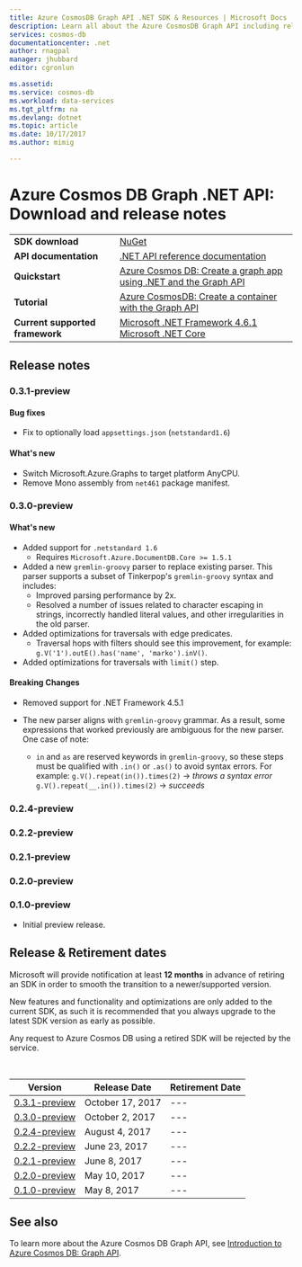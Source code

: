 ```yaml
---
title: Azure CosmosDB Graph API .NET SDK & Resources | Microsoft Docs
description: Learn all about the Azure CosmosDB Graph API including release dates, retirement dates, and changes made between each version.
services: cosmos-db
documentationcenter: .net
author: rnagpal
manager: jhubbard
editor: cgronlun

ms.assetid: 
ms.service: cosmos-db
ms.workload: data-services
ms.tgt_pltfrm: na
ms.devlang: dotnet
ms.topic: article
ms.date: 10/17/2017
ms.author: mimig

---
```

# Azure Cosmos DB Graph .NET API: Download and release notes

|   |   |
|---|---|
|**SDK download**|[NuGet](https://aka.ms/acdbgraphnuget)|
|**API documentation**|[.NET API reference documentation](https://aka.ms/acdbgraphapiref)|
|**Quickstart**|[Azure Cosmos DB: Create a graph app using .NET and the Graph API](create-graph-dotnet.md)|
|**Tutorial**|[Azure CosmosDB: Create a container with the Graph API](tutorial-develop-graph-dotnet.md)|
|**Current supported framework**| [Microsoft .NET Framework 4.6.1](https://www.microsoft.com/en-us/download/details.aspx?id=49981)</br> [Microsoft .NET Core](https://www.microsoft.com/net/download/core) |


## Release notes

### <a name="0.3.1-preview"/>0.3.1-preview

#### Bug fixes
* Fix to optionally load `appsettings.json` (`netstandard1.6`)

#### What's new
* Switch Microsoft.Azure.Graphs to target platform AnyCPU.
* Remove Mono assembly from `net461` package manifest.

### <a name="0.3.0-preview"/>0.3.0-preview

#### What's new
* Added support for `.netstandard 1.6`
  * Requires `Microsoft.Azure.DocumentDB.Core >= 1.5.1`
* Added a new `gremlin-groovy` parser to replace existing parser. This parser supports a subset of Tinkerpop's `gremlin-groovy` syntax and includes:
  * Improved parsing performance by 2x.
  * Resolved a number of issues related to character escaping in strings, incorrectly handled literal values, and other irregularities in the old parser.
* Added optimizations for traversals with edge predicates.
  *  Traversal hops with filters should see this improvement, for example: `g.V('1').outE().has('name', 'marko').inV()`.
* Added optimizations for traversals with `limit()` step.

#### Breaking Changes
* Removed support for .NET Framework 4.5.1

* The new parser aligns with `gremlin-groovy` grammar. As a result, some expressions that worked previously are ambiguous for the new parser. One case of note:
  * `in` and `as` are reserved keywords in `gremlin-groovy`, so these steps must be qualified with `.in()` or `.as()` to avoid syntax errors. For example:
 `g.V().repeat(in()).times(2)` -> _throws a syntax error_  
 `g.V().repeat(__.in()).times(2)` -> _succeeds_

### <a name="0.2.4-preview"/>0.2.4-preview

### <a name="0.2.2-preview"/>0.2.2-preview

### <a name="0.2.1-preview"/>0.2.1-preview

### <a name="0.2.0-preview"/>0.2.0-preview

### <a name="0.1.0-preview"/>0.1.0-preview
* Initial preview release.

## Release & Retirement dates
Microsoft will provide notification at least **12 months** in advance of retiring an SDK in order to smooth the transition to a newer/supported version.

New features and functionality and optimizations are only added to the current SDK, as such it is recommended that you always upgrade to the latest SDK version as early as possible. 

Any request to Azure Cosmos DB using a retired SDK will be rejected by the service.

<br/>

| Version | Release Date | Retirement Date |
| --- | --- | --- |
| [0.3.1-preview](#0.3.1-preview) |October 17, 2017 |--- |
| [0.3.0-preview](#0.3.0-preview) |October 2, 2017 |--- |
| [0.2.4-preview](#0.2.4-preview) |August 4, 2017 |--- |
| [0.2.2-preview](#0.2.2-preview) |June 23, 2017 |--- |
| [0.2.1-preview](#0.2.2-preview) |June 8, 2017 |--- |
| [0.2.0-preview](#0.2.2-preview) |May 10, 2017 |--- |
| [0.1.0-preview](#0.1.0-preview) |May 8, 2017 |--- |

## See also
To learn more about the Azure Cosmos DB Graph API, see [Introduction to Azure Cosmos DB: Graph API](graph-introduction.md). 
